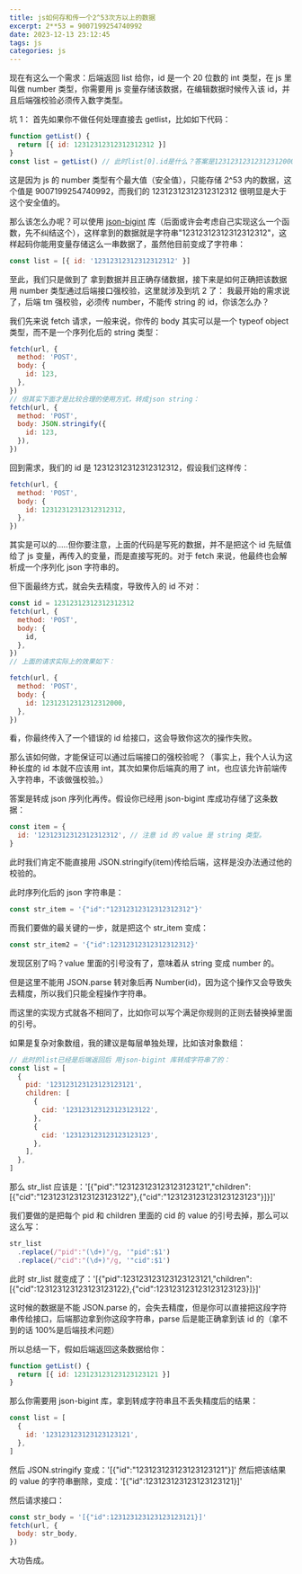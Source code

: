 ```yaml
---
title: js如何存和传一个2^53次方以上的数据
excerpt: 2**53 = 9007199254740992
date: 2023-12-13 23:12:45
tags: js
categories: js
---
```


现在有这么一个需求：后端返回 list 给你，id 是一个 20 位数的 int 类型，在 js 里叫做 number 类型，你需要用 js 变量存储该数据，在编辑数据时候传入该 id，并且后端强校验必须传入数字类型。

坑 1：
首先如果你不做任何处理直接去 getlist，比如如下代码：

```js
function getList() {
  return [{ id: 12312312312312312312 }]
}
const list = getList() // 此时list[0].id是什么？答案是12312312312312312000而不是12312312312312312312
```

这是因为 js 的 number 类型有个最大值（安全值），只能存储 2^53 内的数据，这个值是 9007199254740992，而我们的 12312312312312312312 很明显是大于这个安全值的。

那么该怎么办呢？可以使用 [json-bigint](https://www.npmjs.com/package/json-bigint) 库（后面或许会考虑自己实现这么一个函数，先不纠结这个），这样拿到的数据就是字符串"12312312312312312312"，这样起码你能用变量存储这么一串数据了，虽然他目前变成了字符串：

```js
const list = [{ id: '12312312312312312312' }]
```

至此，我们只是做到了 拿到数据并且正确存储数据，接下来是如何正确把该数据用 number 类型通过后端接口强校验，这里就涉及到坑 2 了：
我最开始的需求说了，后端 tm 强校验，必须传 number，不能传 string 的 id，你该怎么办？

我们先来说 fetch 请求，一般来说，你传的 body 其实可以是一个 typeof object 类型，而不是一个序列化后的 string 类型：

```js
fetch(url, {
  method: 'POST',
  body: {
    id: 123,
  },
})
// 但其实下面才是比较合理的使用方式，转成json string：
fetch(url, {
  method: 'POST',
  body: JSON.stringify({
    id: 123,
  }),
})
```

回到需求，我们的 id 是 12312312312312312312，假设我们这样传：

```js
fetch(url, {
  method: 'POST',
  body: {
    id: 12312312312312312312,
  },
})
```

其实是可以的.....但你要注意，上面的代码是写死的数据，并不是把这个 id 先赋值给了 js 变量，再传入的变量，而是直接写死的。对于 fetch 来说，他最终也会解析成一个序列化 json 字符串的。

但下面最终方式，就会失去精度，导致传入的 id 不对：

```js
const id = 12312312312312312312
fetch(url, {
  method: 'POST',
  body: {
    id,
  },
})
// 上面的请求实际上的效果如下：

fetch(url, {
  method: 'POST',
  body: {
    id: 12312312312312312000,
  },
})
```

看，你最终传入了一个错误的 id 给接口，这会导致你这次的操作失败。

那么该如何做，才能保证可以通过后端接口的强校验呢？（事实上，我个人认为这种长度的 id 本就不应该用 int，其次如果你后端真的用了 int，也应该允许前端传入字符串，不该做强校验。）

答案是转成 json 序列化再传。假设你已经用 json-bigint 库成功存储了这条数据：

```js
const item = {
  id: '12312312312312312312', // 注意 id 的 value 是 string 类型。
}
```

此时我们肯定不能直接用 JSON.stringify(item)传给后端，这样是没办法通过他的校验的。

此时序列化后的 json 字符串是：

```js
const str_item = '{"id":"12312312312312312312"}'
```

而我们要做的最关键的一步，就是把这个 str_item 变成：

```js
const str_item2 = '{"id":12312312312312312312}'
```

发现区别了吗？value 里面的引号没有了，意味着从 string 变成 number 的。

但是这里不能用 JSON.parse 转对象后再 Number(id)，因为这个操作又会导致失去精度，所以我们只能全程操作字符串。

而这里的实现方式就各不相同了，比如你可以写个满足你规则的正则去替换掉里面的引号。

如果是复杂对象数组，我的建议是每层单独处理，比如该对象数组：

```js
// 此时的list已经是后端返回后 用json-bigint 库转成字符串了的：
const list = [
  {
    pid: '123123123123123123121',
    children: [
      {
        cid: '123123123123123123122',
      },
      {
        cid: '123123123123123123123',
      },
    ],
  },
]
```

那么 str_list 应该是：'[{"pid":"123123123123123123121","children":[{"cid":"123123123123123123122"},{"cid":"123123123123123123123"}]}]'

我们要做的是把每个 pid 和 children 里面的 cid 的 value 的引号去掉，那么可以这么写：

```js
str_list
  .replace(/"pid":"(\d+)"/g, '"pid":$1')
  .replace(/"cid":"(\d+)"/g, '"cid":$1')
```

此时 str_list 就变成了：'[{"pid":123123123123123123121,"children":[{"cid":123123123123123123122},{"cid":123123123123123123123}]}]'

这时候的数据是不能 JSON.parse 的，会失去精度，但是你可以直接把这段字符串传给接口，后端那边拿到你这段字符串，parse 后是能正确拿到该 id 的（拿不到的话 100%是后端技术问题）

所以总结一下，假如后端返回这条数据给你：

```js
function getList() {
  return [{ id: 123123123123123123121 }]
}
```

那么你需要用 json-bigint 库，拿到转成字符串且不丢失精度后的结果：

```js
const list = [
  {
    id: '123123123123123123121',
  },
]
```

然后 JSON.stringify 变成：'[{"id":"123123123123123123121"}]'
然后把该结果的 value 的字符串删除，变成：'[{"id":123123123123123123121}]'

然后请求接口：

```js
const str_body = '[{"id":123123123123123123121}]'
fetch(url, {
  body: str_body,
})
```

大功告成。
